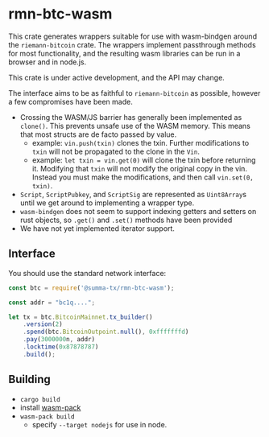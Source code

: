 # rmn-btc-wasm

This crate generates wrappers suitable for use with wasm-bindgen around the
`riemann-bitcoin` crate. The wrappers implement passthrough methods for most
functionality, and the resulting wasm libraries can be run in a browser and in
node.js.

This crate is under active development, and the API may change.

The interface aims to be as faithful to `riemann-bitcoin` as possible, however
a few compromises have been made.

- Crossing the WASM/JS barrier has generally been implemented as `clone()`.
  This prevents unsafe use of the WASM memory. This means that most structs are
  de facto passed by value.
  - example: `vin.push(txin)` clones the txin. Further modifications to `txin`
    will not be propagated to the clone in the `Vin`.
  - example: `let txin = vin.get(0)` will clone the txin before returning it.
    Modifying that `txin`  will not modify the original copy in the vin.
    Instead you must make the modifications, and then call `vin.set(0, txin)`.
- `Script`, `ScriptPubkey`, and `ScriptSig` are represented as `Uint8Array`s
  until we get around to implementing a wrapper type.
- `wasm-bindgen` does not seem to support indexing getters and setters on rust
  objects, so `.get()` and `.set()` methods have been provided
- We have not yet implemented iterator support.


## Interface

You should use the standard network interface:

```js
const btc = require('@summa-tx/rmn-btc-wasm');

const addr = "bc1q....";

let tx = btc.BitcoinMainnet.tx_builder()
    .version(2)
    .spend(btc.BitcoinOutpoint.null(), 0xfffffffd)
    .pay(3000000n, addr)
    .locktime(0x87878787)
    .build();
```

## Building
- `cargo build`
- install [wasm-pack](https://rustwasm.github.io/wasm-pack/installer/)
- `wasm-pack build`
  - specify `--target nodejs` for use in node.

